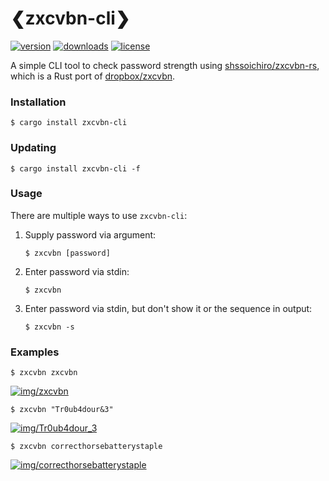 # ❮zxcvbn-cli❯

[![version][badges/version]][crates.io/zxcvbn-cli]
[![downloads][badges/downloads]][crates.io/zxcvbn-cli]
[![license][badges/license]][license]

A simple CLI tool to check password strength using [shssoichiro/zxcvbn-rs](https://github.com/shssoichiro/zxcvbn-rs), which is a Rust port of [dropbox/zxcvbn](https://github.com/dropbox/zxcvbn).

### Installation
```console
$ cargo install zxcvbn-cli
```

### Updating
```console
$ cargo install zxcvbn-cli -f
```

### Usage
There are multiple ways to use `zxcvbn-cli`:

1. Supply password via argument:
    ```console
    $ zxcvbn [password]
    ```

2. Enter password via stdin:
    ```console
    $ zxcvbn
    ```

3. Enter password via stdin, but don't show it or the sequence in output:
    ```console
    $ zxcvbn -s
    ```


### Examples
```console
$ zxcvbn zxcvbn
```
[![img/zxcvbn]][img/zxcvbn]

```console
$ zxcvbn "Tr0ub4dour&3"
```
[![img/Tr0ub4dour_3]][img/Tr0ub4dour_3]

```console
$ zxcvbn correcthorsebatterystaple
```
[![img/correcthorsebatterystaple]][img/correcthorsebatterystaple]

[crates.io/zxcvbn-cli]: https://crates.io/crates/zxcvbn-cli

[license]: https://github.com/u32i64/zxcvbn-cli/blob/master/LICENSE
[changelog]: https://github.com/u32i64/zxcvbn-cli/blob/master/CHANGELOG.md

[badges/version]: https://img.shields.io/crates/v/zxcvbn-cli.svg?style=for-the-badge
[badges/downloads]: https://img.shields.io/crates/d/zxcvbn-cli.svg?style=for-the-badge
[badges/license]: https://img.shields.io/crates/l/zxcvbn-cli.svg?style=for-the-badge

[img/zxcvbn]: https://raw.githubusercontent.com/u32i64/zxcvbn-cli/master/img/zxcvbn.png
[img/Tr0ub4dour_3]: https://raw.githubusercontent.com/u32i64/zxcvbn-cli/master/img/Tr0ub4dour_3.png
[img/correcthorsebatterystaple]: https://raw.githubusercontent.com/u32i64/zxcvbn-cli/master/img/correcthorsebatterystaple.png
